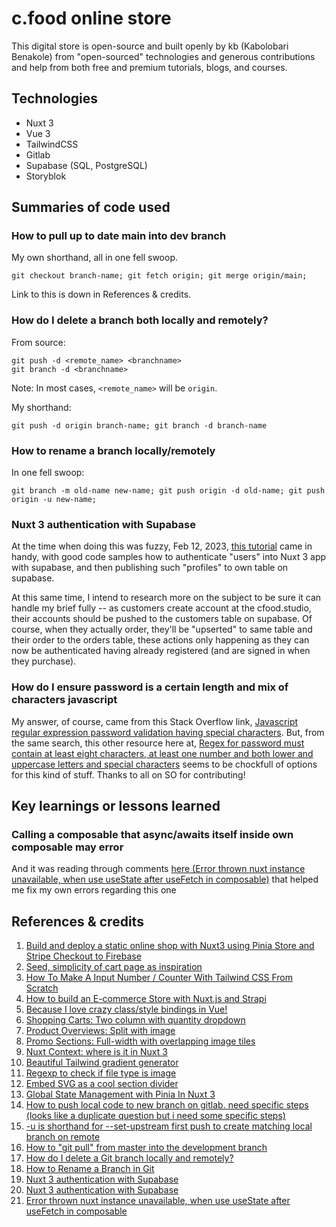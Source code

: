# c.food online store
This digital store is open-source and built openly by kb (Kabolobari Benakole) from "open-sourced" technologies and generous contributions and help from both free and premium tutorials, blogs, and courses.


## Technologies
* Nuxt 3
* Vue 3
* TailwindCSS
* Gitlab
* Supabase (SQL, PostgreSQL)
* Storyblok


## Summaries of code used
### How to pull up to date main into dev branch
My own shorthand, all in one fell swoop.

`git checkout branch-name; git fetch origin; git merge origin/main;`

Link to this is down in References & credits.

### How do I delete a branch both locally and remotely?
From source:

```
git push -d <remote_name> <branchname>
git branch -d <branchname>
```

Note: In most cases, `<remote_name>` will be `origin`.

My shorthand:

`git push -d origin branch-name; git branch -d branch-name`


### How to rename a branch locally/remotely
In one fell swoop:

`git branch -m old-name new-name; git push origin -d old-name; git push origin -u new-name;`


### Nuxt 3 authentication with Supabase
At the time when doing this was fuzzy, Feb 12, 2023, [this tutorial](https://vuenoob.com/tutorial/nuxt-3-authentication-with-supabase/) came in handy, with good code samples how to authenticate "users" into Nuxt 3 app with supabase, and then publishing such "profiles" to own table on supabase.

At this same time, I intend to research more on the subject to be sure it can handle my brief fully -- as customers create account at the cfood.studio, their accounts should be pushed to the customers table on supabase. Of course, when they actually order, they'll be "upserted" to same table and their order to the orders table, these actions only happening as they can now be authenticated having already registered (and are signed in when they purchase).

### How do I ensure password is a certain length and mix of characters javascript
My answer, of course, came from this Stack Overflow link, [Javascript regular expression password validation having special characters](https://stackoverflow.com/questions/12090077/javascript-regular-expression-password-validation-having-special-characters). But, from the same search, this other resource here at, [Regex for password must contain at least eight characters, at least one number and both lower and uppercase letters and special characters](https://stackoverflow.com/questions/19605150/regex-for-password-must-contain-at-least-eight-characters-at-least-one-number-a#21456918) seems to be chockfull of options for this kind of stuff. Thanks to all on SO for contributing!


## Key learnings or lessons learned
### Calling a composable that async/awaits itself inside own composable may error
And it was reading through comments [here (Error thrown nuxt instance unavailable, when use useState after useFetch in composable)](https://github.com/nuxt/nuxt/issues/14068) that helped me fix my own errors regarding this one


## References & credits
1. [Build and deploy a static online shop with Nuxt3 using Pinia Store and Stripe Checkout to Firebase](https://keith-mifsud.me/blog/build-and-deploy-nuxt3-static-site-with-pinia-and-stripe-checkout-on-firebase)
2. [Seed, simplicity of cart page as inspiration](https://seed.com/cart?cart=syn-wk)
3. [How To Make A Input Number / Counter With Tailwind CSS From Scratch](https://www.tailwindcsscomponent.com/number-input-counter)
4. [How to build an E-commerce Store with Nuxt.js and Strapi](https://strapi.io/blog/how-to-build-an-e-commerce-store-with-nuxt-js-and-strapi)
5. [Because I love crazy class/style bindings in Vue!](https://vuejs.org/guide/essentials/class-and-style.html)
6. [Shopping Carts: Two column with quantity dropdown](https://tailwindui.com/components/ecommerce/components/shopping-carts#component-62d97a81daaa3dbe21ece61a58cdd0f8)
7. [Product Overviews: Split with image](https://tailwindui.com/components/ecommerce/components/product-overviews#component-7343b727d03bb437b9617fb26bf35021)
8. [Promo Sections: Full-width with overlapping image tiles](https://tailwindui.com/components/ecommerce/components/promo-sections#component-a63bf3a5e5430e5ba171ad153687d87d)
9. [Nuxt Context: where is it in Nuxt 3](https://krutiepatel.com/blog/nuxt-context-where-is-it-in-nuxt-3/)
10. [Beautiful Tailwind gradient generator](https://hypercolor.dev/generator)
11. [Regexp to check if file type is image](https://stackoverflow.com/questions/30994015/regexp-to-check-if-file-is-image#30994033)
12. [Embed SVG as a cool section divider](https://adelkov.medium.com/embed-svgs-as-cool-section-dividers-3b762639befd)
13. [Global State Management with Pinia In Nuxt 3](https://vueschool.io/articles/vuejs-tutorials/global-state-management-with-pinia-in-nuxt-3/)
14. [How to push local code to new branch on gitlab. need specific steps (looks like a duplicate question but i need some specific steps)](https://stackoverflow.com/questions/63225255/how-to-push-local-code-to-new-branch-on-gitlab-need-specific-steps-looks-like)
15. [-u is shorthand for --set-upstream first push to create matching local branch on remote](https://stackoverflow.com/questions/18031946/what-does-set-upstream-do#18032014)
16. [How to "git pull" from master into the development branch](https://stackoverflow.com/questions/20101994/how-to-git-pull-from-master-into-the-development-branch#20103414)
17. [How do I delete a Git branch locally and remotely?](https://stackoverflow.com/questions/2003505/how-do-i-delete-a-git-branch-locally-and-remotely#2003515)
18. [How to Rename a Branch in Git](https://www.howtogeek.com/851425/git-rename-branch/)
19. [Nuxt 3 authentication with Supabase](https://vuenoob.com/tutorial/nuxt-3-authentication-with-supabase/)
20. [Nuxt 3 authentication with Supabase](https://vuenoob.com/tutorial/nuxt-3-authentication-with-supabase/)
21. [Error thrown nuxt instance unavailable, when use useState after useFetch in composable](https://github.com/nuxt/nuxt/issues/14068)